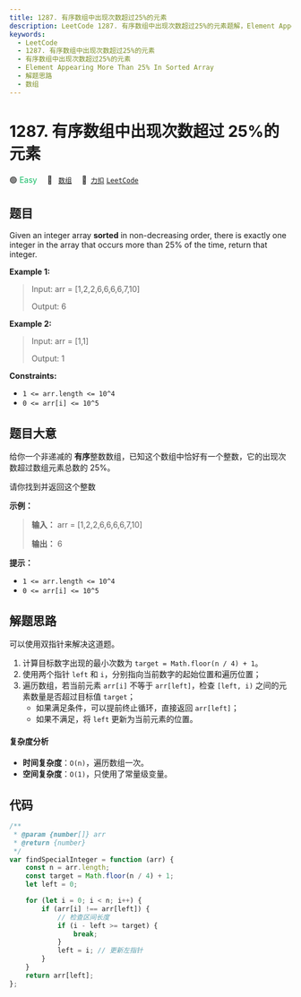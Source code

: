 ```yaml
---
title: 1287. 有序数组中出现次数超过25%的元素
description: LeetCode 1287. 有序数组中出现次数超过25%的元素题解，Element Appearing More Than 25% In Sorted Array，包含解题思路、复杂度分析以及完整的 JavaScript 代码实现。
keywords:
  - LeetCode
  - 1287. 有序数组中出现次数超过25%的元素
  - 有序数组中出现次数超过25%的元素
  - Element Appearing More Than 25% In Sorted Array
  - 解题思路
  - 数组
---
```


# 1287. 有序数组中出现次数超过 25%的元素

🟢 <font color=#15bd66>Easy</font>&emsp; 🔖&ensp; [`数组`](/tag/array.md)&emsp; 🔗&ensp;[`力扣`](https://leetcode.cn/problems/element-appearing-more-than-25-in-sorted-array) [`LeetCode`](https://leetcode.com/problems/element-appearing-more-than-25-in-sorted-array)

## 题目

Given an integer array **sorted** in non-decreasing order, there is exactly
one integer in the array that occurs more than 25% of the time, return that
integer.

**Example 1:**

> Input: arr = [1,2,2,6,6,6,6,7,10]
>
> Output: 6

**Example 2:**

> Input: arr = [1,1]
>
> Output: 1

**Constraints:**

- `1 <= arr.length <= 10^4`
- `0 <= arr[i] <= 10^5`

## 题目大意

给你一个非递减的 **有序**整数数组，已知这个数组中恰好有一个整数，它的出现次数超过数组元素总数的 25%。

请你找到并返回这个整数

**示例：**

> **输入：** arr = [1,2,2,6,6,6,6,7,10]
>
> **输出：** 6

**提示：**

- `1 <= arr.length <= 10^4`
- `0 <= arr[i] <= 10^5`

## 解题思路

可以使用双指针来解决这道题。

1. 计算目标数字出现的最小次数为 `target = Math.floor(n / 4) + 1`。
2. 使用两个指针 `left` 和 `i`，分别指向当前数字的起始位置和遍历位置；
3. 遍历数组，若当前元素 `arr[i]` 不等于 `arr[left]`，检查 `[left, i)` 之间的元素数量是否超过目标值 `target`；
   - 如果满足条件，可以提前终止循环，直接返回 `arr[left]`；
   - 如果不满足，将 `left` 更新为当前元素的位置。

#### 复杂度分析

- **时间复杂度**：`O(n)`，遍历数组一次。
- **空间复杂度**：`O(1)`，只使用了常量级变量。

## 代码

```javascript
/**
 * @param {number[]} arr
 * @return {number}
 */
var findSpecialInteger = function (arr) {
	const n = arr.length;
	const target = Math.floor(n / 4) + 1;
	let left = 0;

	for (let i = 0; i < n; i++) {
		if (arr[i] !== arr[left]) {
			// 检查区间长度
			if (i - left >= target) {
				break;
			}
			left = i; // 更新左指针
		}
	}
	return arr[left];
};
```
